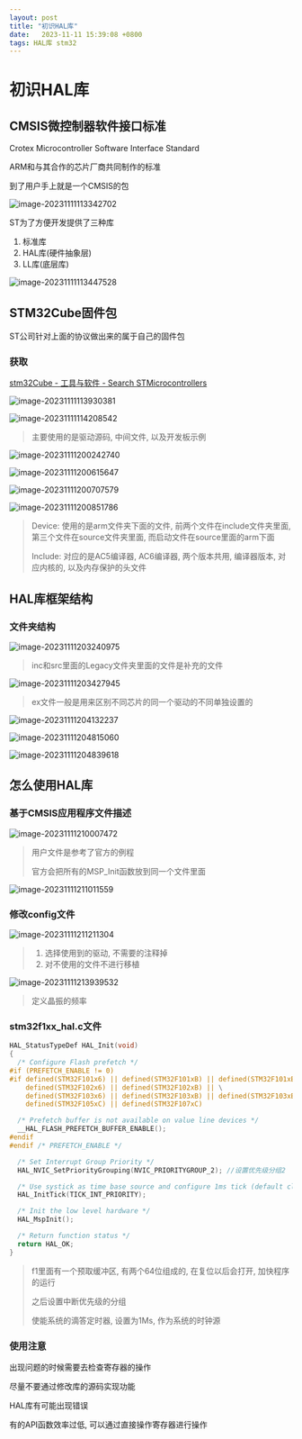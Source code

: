 ```yaml
---
layout: post
title: "初识HAL库" 
date:   2023-11-11 15:39:08 +0800
tags: HAL库 stm32
---
```


# 初识HAL库

## CMSIS微控制器软件接口标准

Crotex Microcontroller Software Interface Standard

ARM和与其合作的芯片厂商共同制作的标准

到了用户手上就是一个CMSIS的包

![image-20231111113342702](https://picture-01-1316374204.cos.ap-beijing.myqcloud.com/image/202311111133749.png)

ST为了方便开发提供了三种库

1. 标准库
2. HAL库(硬件抽象层)
3. LL库(底层库)

![image-20231111113447528](https://picture-01-1316374204.cos.ap-beijing.myqcloud.com/image/202311111134563.png)

## STM32Cube固件包

ST公司针对上面的协议做出来的属于自己的固件包

### 获取

[stm32Cube - 工具与软件 - Search STMicrocontrollers](https://www.st.com/content/st_com/zh/search.html#q=stm32Cube-t=tools-page=1)

![image-20231111113930381](https://picture-01-1316374204.cos.ap-beijing.myqcloud.com/image/202311111139404.png)

![image-20231111114208542](https://picture-01-1316374204.cos.ap-beijing.myqcloud.com/image/202311111142584.png)

> 主要使用的是驱动源码, 中间文件, 以及开发板示例

![image-20231111200242740](https://picture-01-1316374204.cos.ap-beijing.myqcloud.com/image/202311112002825.png)

![image-20231111200615647](https://picture-01-1316374204.cos.ap-beijing.myqcloud.com/image/202311112006686.png)

![image-20231111200707579](https://picture-01-1316374204.cos.ap-beijing.myqcloud.com/image/202311112007630.png)

![image-20231111200851786](https://picture-01-1316374204.cos.ap-beijing.myqcloud.com/image/202311112008839.png)

> Device: 使用的是arm文件夹下面的文件, 前两个文件在include文件夹里面, 第三个文件在source文件夹里面, 而启动文件在source里面的arm下面
>
> Include: 对应的是AC5编译器, AC6编译器, 两个版本共用, 编译器版本, 对应内核的, 以及内存保护的头文件

## HAL库框架结构

### 文件夹结构

![image-20231111203240975](https://picture-01-1316374204.cos.ap-beijing.myqcloud.com/image/202311112032017.png)

> inc和src里面的Legacy文件夹里面的文件是补充的文件

![image-20231111203427945](https://picture-01-1316374204.cos.ap-beijing.myqcloud.com/image/202311112034999.png)

> ex文件一般是用来区别不同芯片的同一个驱动的不同单独设置的

![image-20231111204132237](https://picture-01-1316374204.cos.ap-beijing.myqcloud.com/image/202311112041287.png)

![image-20231111204815060](https://picture-01-1316374204.cos.ap-beijing.myqcloud.com/image/202311112048113.png)

![image-20231111204839618](https://picture-01-1316374204.cos.ap-beijing.myqcloud.com/image/202311112048667.png)

## 怎么使用HAL库

### 基于CMSIS应用程序文件描述

![image-20231111210007472](https://picture-01-1316374204.cos.ap-beijing.myqcloud.com/image/202311112100627.png)

> 用户文件是参考了官方的例程
>
> 官方会把所有的MSP_Init函数放到同一个文件里面

![image-20231111211011559](https://picture-01-1316374204.cos.ap-beijing.myqcloud.com/image/202311112110719.png)

### 修改config文件

![image-20231111211211304](https://picture-01-1316374204.cos.ap-beijing.myqcloud.com/image/202311112112339.png)

> 1. 选择使用到的驱动, 不需要的注释掉
> 2. 对不使用的文件不进行移植

![image-20231111213939532](https://picture-01-1316374204.cos.ap-beijing.myqcloud.com/image/202311112139559.png)

> 定义晶振的频率

### stm32f1xx_hal.c文件

```c
HAL_StatusTypeDef HAL_Init(void)
{
  /* Configure Flash prefetch */
#if (PREFETCH_ENABLE != 0)
#if defined(STM32F101x6) || defined(STM32F101xB) || defined(STM32F101xE) || defined(STM32F101xG) || \
    defined(STM32F102x6) || defined(STM32F102xB) || \
    defined(STM32F103x6) || defined(STM32F103xB) || defined(STM32F103xE) || defined(STM32F103xG) || \
    defined(STM32F105xC) || defined(STM32F107xC)

  /* Prefetch buffer is not available on value line devices */
  __HAL_FLASH_PREFETCH_BUFFER_ENABLE();
#endif
#endif /* PREFETCH_ENABLE */

  /* Set Interrupt Group Priority */
  HAL_NVIC_SetPriorityGrouping(NVIC_PRIORITYGROUP_2); //设置优先级分组2

  /* Use systick as time base source and configure 1ms tick (default clock after Reset is HSI) */
  HAL_InitTick(TICK_INT_PRIORITY);

  /* Init the low level hardware */
  HAL_MspInit();

  /* Return function status */
  return HAL_OK;
}
```

> f1里面有一个预取缓冲区, 有两个64位组成的, 在复位以后会打开, 加快程序的运行
>
> 之后设置中断优先级的分组
>
> 使能系统的滴答定时器, 设置为1Ms, 作为系统的时钟源

### 使用注意

出现问题的时候需要去检查寄存器的操作

尽量不要通过修改库的源码实现功能

HAL库有可能出现错误

有的API函数效率过低, 可以通过直接操作寄存器进行操作















